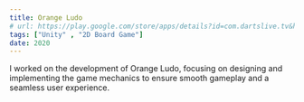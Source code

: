 ```yaml
---
title: Orange Ludo
# url: https://play.google.com/store/apps/details?id=com.dartslive.tv&hl=en_US
tags: ["Unity" , "2D Board Game"]
date: 2020
---
```


I worked on the development of Orange Ludo, focusing on designing and implementing the game mechanics to ensure smooth gameplay and a seamless user experience.
